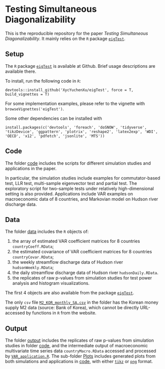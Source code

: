 # Testing Simultaneous Diagonalizability

This is the reproducible repository for the paper *_Testing Simultaneous Diagonalizability_*. It mainly relies on the `R` package [`eigTest`](https://github.com/XycYuchenXu/eigTest).

## Setup
The `R` package [`eigTest`](https://github.com/XycYuchenXu/eigTest) is available at Github. Brief usage descriptions are available there.

To install, run the following code in `R`:
```
devtools::install_github('XycYuchenXu/eigTest', force = T, build_vignettes = T)
```

For some implementation examples, please refer to the vignette with `browseVignettes('eigTest')`.

Some other dependencies can be installed with
```
install.packages(c('devtools', 'foreach', 'doSNOW', 'tidyverse', 'tikzDevice', 'ggpattern', 'plotrix', 'reshape2', 'latex2exp', 'WDI', 'OECD', 'x12', 'pdfetch', 'jsonlite', 'MTS'))
```

## Code
The folder [code](code) includes the scripts for different simulation studies and applications in the paper.

In particular, the simulation studies include examples for commutator-based test, LLR test, multi-sample eigenvector test and partial test. The exploratory script for two-sample tests under relatively high-dimensional setting is also provided. Applications include VAR examples on macroeconomic data of 8 countries, and Markovian model on Hudson river discharge data.

## Data
The folder [data](data) includes the `R` objects of:
1. the array of estimated VAR coefficient matrices for 8 countries `countryCoeff.RData`;
2. the estimated covariance of VAR coefficient matrices for 8 countries `countryCovar.RData`;
3. the weekly streamflow discharge data of Hudson river `hudsonWeekly.RData`;
4. the daily streamflow discharge data of Hudson river `hudsonDaily.RData`.
5. the replicates of raw p-values from simulation studies for test power analysis and histogram visualizations.

The first 4 objects are also available from the package [`eigTest`](https://github.com/XycYuchenXu/eigTest).

The only `csv` file [`M2_KOR_monthly_SA.csv`](data/M2_KOR_monthly_SA.csv) in the folder has the Korean money supply M2 data (source: Bank of Korea), which cannot be directly URL-accessed by functions in `R` from the website.

## Output
The folder [output](output) includes the replicates of raw p-values from simulation studies in folder [code](code), and the intermediate output of macroeconomic multivariate time series data `countryMacro.RData` accessed and processed by [`VAR_application.R`](code/VAR_application.R). The sub-folder [Plots](output/Plots) includes generated plots from both simulations and applications in [code](code), with either [`tikz`](output/Plots/tikz) or [`png`](output/Plots/png) format.
